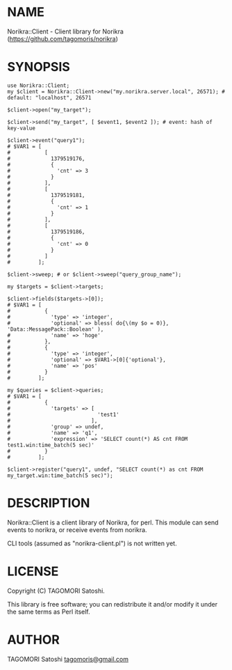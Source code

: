 # NAME

Norikra::Client - Client library for Norikra (https://github.com/tagomoris/norikra)

# SYNOPSIS

    use Norikra::Client;
    my $client = Norikra::Client->new("my.norikra.server.local", 26571); # default: "localhost", 26571

    $client->open("my_target");

    $client->send("my_target", [ $event1, $event2 ]); # event: hash of key-value

    $client->event("query1");
    # $VAR1 = [
    #           [
    #             1379519176,
    #             {
    #               'cnt' => 3
    #             }
    #           ],
    #           [
    #             1379519181,
    #             {
    #               'cnt' => 1
    #             }
    #           ],
    #           [
    #             1379519186,
    #             {
    #               'cnt' => 0
    #             }
    #           ]
    #         ];

    $client->sweep; # or $client->sweep("query_group_name");

    my $targets = $client->targets;

    $client->fields($targets->[0]);
    # $VAR1 = [
    #           {
    #             'type' => 'integer',
    #             'optional' => bless( do{\(my $o = 0)}, 'Data::MessagePack::Boolean' ),
    #             'name' => 'hoge'
    #           },
    #           {
    #             'type' => 'integer',
    #             'optional' => $VAR1->[0]{'optional'},
    #             'name' => 'pos'
    #           }
    #         ];

    my $queries = $client->queries;
    # $VAR1 = [
    #           {
    #             'targets' => [
    #                            'test1'
    #                          ],
    #             'group' => undef,
    #             'name' => 'q1',
    #             'expression' => 'SELECT count(*) AS cnt FROM test1.win:time_batch(5 sec)'
    #           }
    #         ];

    $client->register("query1", undef, "SELECT count(*) as cnt FROM my_target.win:time_batch(5 sec)");

# DESCRIPTION

Norikra::Client is a client library of Norikra, for perl.
This module can send events to norikra, or receive events from norikra.

CLI tools (assumed as "norikra-client.pl") is not written yet.

# LICENSE

Copyright (C) TAGOMORI Satoshi.

This library is free software; you can redistribute it and/or modify
it under the same terms as Perl itself.

# AUTHOR

TAGOMORI Satoshi <tagomoris@gmail.com>
